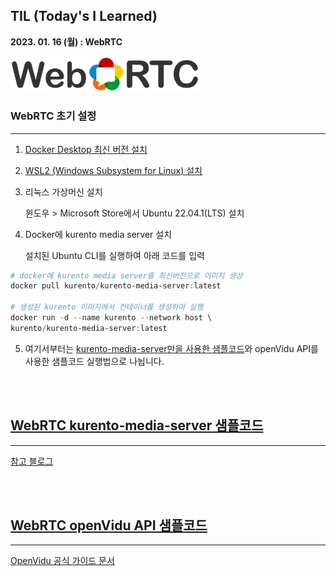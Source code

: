 ## **TIL (Today's I Learned)**

**2023. 01. 16 (월) : WebRTC**
<br>

<img src="./resources/img/WebRTC_Logo.svg" style="width: 60%" alt="WebRTC_Logo" />

### **WebRTC 초기 설정**
---

1. [Docker Desktop 최신 버전 설치](https://www.docker.com/products/docker-desktop/)

2. [WSL2 (Windows Subsystem for Linux) 설치](https://learn.microsoft.com/ko-kr/windows/wsl/install-manual#step-4---download-the-linux-kernel-update-package)

3. 리눅스 가상머신 설치

    윈도우 > Microsoft Store에서 Ubuntu 22.04.1(LTS) 설치
    

4. Docker에 kurento media server 설치

    설치된 Ubuntu CLI를 실행하여 아래 코드를 입력

```powershell
# docker에 kurento media server를 최신버전으로 이미지 생성
docker pull kurento/kurento-media-server:latest

# 생성된 kurento 이미지에서 컨테이너를 생성하여 실행
docker run -d --name kurento --network host \
kurento/kurento-media-server:latest
```

5. 여기서부터는 <a href="kurento-media-server">kurento-media-server만을 사용한 샘플코드</a>와 openVidu API를 사용한 샘플코드 실행법으로 나뉩니다.

<br><br>

## [**WebRTC kurento-media-server 샘플코드**](#kurento-media-server)
---
[참고 블로그](https://gh402.tistory.com/44)

<br><br>

## [**WebRTC openVidu API 샘플코드**](#openVidu)
---
[OpenVidu 공식 가이드 문서](https://docs.openvidu.io/en/stable/tutorials/openvidu-library-react/)


